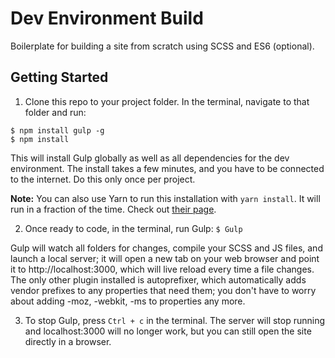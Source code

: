 # Dev Environment Build
Boilerplate for building a site from scratch using SCSS and ES6 (optional).

## Getting Started
1. Clone this repo to your project folder. In the terminal, navigate to that folder and run:
  ```
  $ npm install gulp -g
  $ npm install
  ```

  This will install Gulp globally as well as all dependencies for the dev environment. The install takes a few minutes, and you have to be connected to the internet. Do this only once per project.
  
  **Note:** You can also use Yarn to run this installation with `yarn install`. It will run in a fraction of the time. Check out [their page](https://code.facebook.com/posts/1840075619545360).

2. Once ready to code, in the terminal, run Gulp:
  `$ Gulp`

  Gulp will watch all folders for changes, compile your SCSS and JS files, and launch a local server; it will open a new tab on your web browser and point it to http://localhost:3000, which will live reload every time a file changes. The only other plugin installed is autoprefixer, which automatically adds vendor prefixes to any properties that need them; you don't have to worry about adding -moz, -webkit, -ms to properties any more.

3. To stop Gulp, press `Ctrl + c` in the terminal. The server will stop running and localhost:3000 will no longer work, but you can still open the site directly in a browser.
